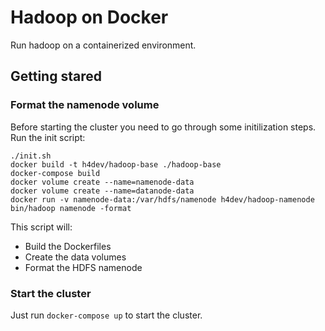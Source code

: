 # Hadoop on Docker

Run hadoop on a containerized environment.

## Getting stared

### Format the namenode volume
Before starting the cluster you need to go through some initilization steps.  
Run the init script:

```
./init.sh
docker build -t h4dev/hadoop-base ./hadoop-base
docker-compose build
docker volume create --name=namenode-data
docker volume create --name=datanode-data
docker run -v namenode-data:/var/hdfs/namenode h4dev/hadoop-namenode bin/hadoop namenode -format
```

This script will:

* Build the Dockerfiles 
* Create the data volumes
* Format the HDFS namenode

### Start the cluster
Just run `docker-compose up` to start the cluster.
